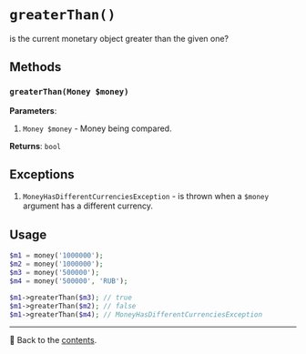 # `greaterThan()`

is the current monetary object greater than the given one?

## Methods

### `greaterThan(Money $money)`
**Parameters**:
1. `Money $money` - Money being compared.

**Returns**: `bool`

## Exceptions

1. `MoneyHasDifferentCurrenciesException` - is thrown when a `$money` argument has a different currency.

## Usage

```php
$m1 = money('1000000');
$m2 = money('1000000');
$m3 = money('500000');
$m4 = money('500000', 'RUB');

$m1->greaterThan($m3); // true
$m1->greaterThan($m2); // false
$m1->greaterThan($m4); // MoneyHasDifferentCurrenciesException
```

---

📌 Back to the [contents](/docs/04_money/README.md).

